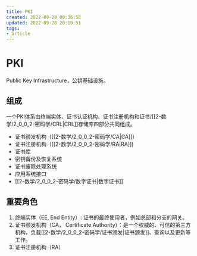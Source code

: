 ```yaml
---
title: PKI
created: 2022-09-28 00:36:58
updated: 2022-09-28 20:19:51
tags: 
- article
---
```


# PKI

Public Key Infrastructure，公钥基础设施。

## 组成

一个PKI体系由终端实体、证书认证机构、证书注册机构和证书/[[2-数学/2_0_0_2-密码学/CRL|CRL]]存储库四部分共同组成。

- 证书颁发机构（[[2-数学/2_0_0_2-密码学/CA|CA]]）
- 证书注册机构（[[2-数学/2_0_0_2-密码学/RA|RA]])
- 证书库
- 密钥备份及恢复系统
- 证书废除处理系统
- 应用系统接口
- [[2-数学/2_0_0_2-密码学/数字证书|数字证书]]

## 重要角色

1. 终端实体（EE, End Entity）: 证书的最终使用者，例如总部和分支的网关。
2. 证书颁发机构（CA， Certificate Authority）：是一个权威的、可信的第三方机构，负载[[2-数学/2_0_0_2-密码学/证书颁发|证书颁发]]、查询以及更新等工作。
3. 证书注册机构（RA）
